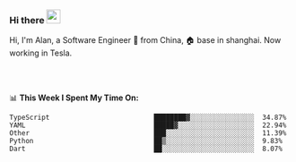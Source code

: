 ### Hi there <img src="https://media.giphy.com/media/hvRJCLFzcasrR4ia7z/giphy.gif" width="25px">

<!-- ![visitors](https://visitor-badge.glitch.me/badge?page_id=dislfyer.dislfyer) -->

Hi, I'm Alan, a Software Engineer 🚀 from China, 🏠 base in shanghai. Now working in Tesla.

<br/>
<br/>

📊 **This Week I Spent My Time On:**


<!--START_SECTION:waka-->

```text
TypeScript                          ████████▓░░░░░░░░░░░░░░░░  34.87%
YAML                                █████▓░░░░░░░░░░░░░░░░░░░  22.94%
Other                               ███░░░░░░░░░░░░░░░░░░░░░░  11.39%
Python                              ██▒░░░░░░░░░░░░░░░░░░░░░░  9.83%
Dart                                ██░░░░░░░░░░░░░░░░░░░░░░░  8.07%
```

<!--END_SECTION:waka-->

<!--
**About Me:**
 -->
